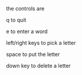 the controls are


q to quit

e to enter a word

left/right keys to pick a letter

space to put the letter

down key to delete a letter
